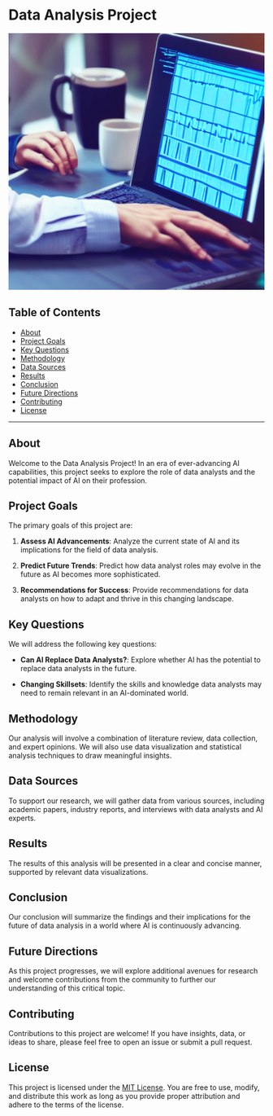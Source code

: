 # Data Analysis Project

![Data Analysis](DataAnalystImage.png)

## Table of Contents
- [About](#about)
- [Project Goals](#project-goals)
- [Key Questions](#key-questions)
- [Methodology](#methodology)
- [Data Sources](#data-sources)
- [Results](#results)
- [Conclusion](#conclusion)
- [Future Directions](#future-directions)
- [Contributing](#contributing)
- [License](#license)

---

## About

Welcome to the Data Analysis Project! In an era of ever-advancing AI capabilities, this project seeks to explore the role of data analysts and the potential impact of AI on their profession.

## Project Goals

The primary goals of this project are:

1. **Assess AI Advancements**: Analyze the current state of AI and its implications for the field of data analysis.

2. **Predict Future Trends**: Predict how data analyst roles may evolve in the future as AI becomes more sophisticated.

3. **Recommendations for Success**: Provide recommendations for data analysts on how to adapt and thrive in this changing landscape.

## Key Questions

We will address the following key questions:

- **Can AI Replace Data Analysts?**: Explore whether AI has the potential to replace data analysts in the future.

- **Changing Skillsets**: Identify the skills and knowledge data analysts may need to remain relevant in an AI-dominated world.

## Methodology

Our analysis will involve a combination of literature review, data collection, and expert opinions. We will also use data visualization and statistical analysis techniques to draw meaningful insights.

## Data Sources

To support our research, we will gather data from various sources, including academic papers, industry reports, and interviews with data analysts and AI experts.

## Results

The results of this analysis will be presented in a clear and concise manner, supported by relevant data visualizations.

## Conclusion

Our conclusion will summarize the findings and their implications for the future of data analysis in a world where AI is continuously advancing.

## Future Directions

As this project progresses, we will explore additional avenues for research and welcome contributions from the community to further our understanding of this critical topic.

## Contributing

Contributions to this project are welcome! If you have insights, data, or ideas to share, please feel free to open an issue or submit a pull request.

## License

This project is licensed under the [MIT License](LICENSE). You are free to use, modify, and distribute this work as long as you provide proper attribution and adhere to the terms of the license.
